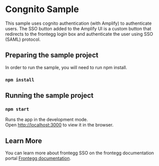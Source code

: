 # Congnito Sample

This sample uses cognito authentication (with Amplify) to authenticate users.
The SSO button added to the Amplify UI is a custom button that redirects to the frontegg login box and authenticate the user using SSO (SAML) protocol.

## Preparing the sample project
In order to run the sample, you will need to run npm install.
### `npm install`

## Running the sample project
### `npm start`
Runs the app in the development mode.\
Open [http://localhost:3000](http://localhost:3000) to view it in the browser.

## Learn More
You can learn more about frontegg SSO on the frontegg documentation portal [Frontegg documentation](https://docs.frontegg.com).
